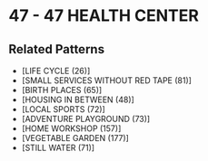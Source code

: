 # 47 - 47 HEALTH CENTER

## Related Patterns

- [LIFE CYCLE (26)]
- [SMALL SERVICES WITHOUT RED TAPE (81)]
- [BIRTH PLACES (65)]
- [HOUSING IN BETWEEN (48)]
- [LOCAL SPORTS (72)]
- [ADVENTURE PLAYGROUND (73)]
- [HOME WORKSHOP (157)]
- [VEGETABLE GARDEN (177)]
- [STILL WATER (71)]
